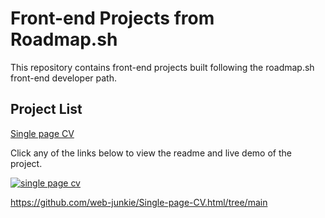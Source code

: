 # Front-end Projects from Roadmap.sh
This repository contains front-end projects built following the roadmap.sh front-end developer path.
## Project List
[Single page CV](https://roadmap.sh/projects/single-page-cv)

Click any of the links below to view the readme and live demo of the project.

<p align=" =left">
    <a href="/CV.html"><img src="/favicon_io (1)/favicon-32x32.png" alt="single page cv"></a>
  
https://github.com/web-junkie/Single-page-CV.html/tree/main
